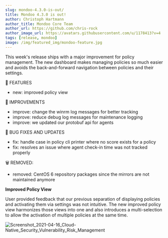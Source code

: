 ```yaml
---
slug: mondoo-4.3.0-is-out/
title: Mondoo 4.3.0 is out!
author: Christoph Hartmann
author_title: Mondoo Core Team
author_url: https://github.com/chris-rock
author_image_url: https://avatars.githubusercontent.com/u/1178413?v=4
tags: [release, mondoo]
image: /img/featured_img/mondoo-feature.jpg
---
```


This week's release ships with a major improvement for policy management. The new dashboard makes managing policies so much easier and avoids the back-and-forward navigation between policies and their settings.

🎉 FEATURES

- new: improved policy view

🧹 IMPROVEMENTS

- improve: change the winrm log messages for better tracking
- improve: reduce debug log messages for maintenance logging
- improve: we updated our protobuf api for agents

🐛 BUG FIXES AND UPDATES

- fix: handle case in policy cli printer where no score exists for a policy
- fix: resolves an issue where agent check-in time was not tracked properly

:wastebasket: REMOVED:

- removed: CentOS 6 repository packages since the mirrors are not maintained anymore

**Improved Policy View**

User provided feedback that our previous separation of displaying policies and activating them via settings was not intuitive. The new improved policy view harmonizes those views into one and also introduces a multi-selection to allow the activation of multiple policies at the same time.

![Screenshot_2021-04-16_Cloud-Native_Security_Vulnerability_Risk_Management](/img/releases/2021-04-16-mondoo-4.3.0-is-out/Screenshot_2021-04-16_Cloud-Native_Security_Vulnerability_Risk_Management.png)
